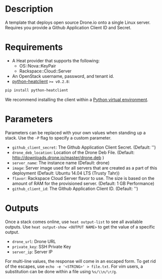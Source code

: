 Description
===========

A template that deploys open source Drone.io onto a single Linux server.
Requires you provide a Github Application Client ID and Secret.


Requirements
============
* A Heat provider that supports the following:
  * OS::Nova::KeyPair
  * Rackspace::Cloud::Server
* An OpenStack username, password, and tenant id.
* [python-heatclient](https://github.com/openstack/python-heatclient)
`>= v0.2.8`:

```bash
pip install python-heatclient
```

We recommend installing the client within a [Python virtual
environment](http://www.virtualenv.org/).

Parameters
==========
Parameters can be replaced with your own values when standing up a stack. Use
the `-P` flag to specify a custom parameter.

* `github_client_secret`: The Github Application Client Secret. (Default: '')
* `drone_deb_location`: Location of the Drone Deb File. (Default: http://downloads.drone.io/master/drone.deb
)
* `server_name`: The instance name (Default: drone)
* `image`: Server image used for all servers that are created as a part of this
deployment
 (Default: Ubuntu 14.04 LTS (Trusty Tahr))
* `flavor`: Rackspace Cloud Server flavor to use. The size is based on the amount of
RAM for the provisioned server.
 (Default: 1 GB Performance)
* `github_client_id`: The Github Application Client ID. (Default: '')

Outputs
=======
Once a stack comes online, use `heat output-list` to see all available outputs.
Use `heat output-show <OUTPUT NAME>` to get the value of a specific output.

* `drone_url`: Drone URL 
* `private_key`: SSH Private Key 
* `server_ip`: Server IP 

For multi-line values, the response will come in an escaped form. To get rid of
the escapes, use `echo -e '<STRING>' > file.txt`. For vim users, a substitution
can be done within a file using `%s/\\n/\r/g`.
